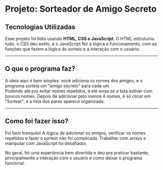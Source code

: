 # **Projeto: Sorteador de Amigo Secreto**

## **Tecnologias Utilizadas**  
Esse projeto foi feito usando **HTML, CSS e JavaScript**. O HTML estruturou tudo, o CSS deu estilo, e o JavaScript fez a lógica e funcionamento, com as funções que fazem a lógica do sorteio e a interação com o usuário.

---

## **O que o programa faz?**  
A ideia aqui é bem simples: você adiciona os nomes dos amigos, e o programa sorteia um "amigo secreto" para cada um.  
Podendo até pra evitar nomes repetidos, e ele avisa se a lista estiver com poucos nomes. Depois de adicionar pelo menos 4 nomes, é só clicar em "Sortear", e a lista dos pares aparece organizada.  

---

## **Como foi fazer isso?**  
Foi bem tranquilo! A lógica de adicionar os amigos, verificar os nomes repetidos e fazer o sorteio não foi complicada. Trabalhar com arrays e manipular com JavaScript foi desafiador. 

No geral, foi uma experiência bem divertida e deu pra praticar bastante, principalmente a interação com o usuário e como deixar o programa funcional.
